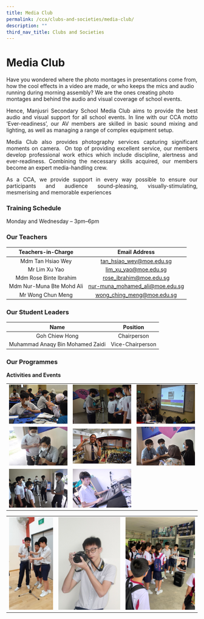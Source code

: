 ```yaml
---
title: Media Club
permalink: /cca/clubs-and-societies/media-club/
description: ""
third_nav_title: Clubs and Societies
---
```

# Media Club

Have you wondered where the photo montages in presentations come from, how the cool effects in a video are made, or who keeps the mics and audio running during morning assembly? We are the ones creating photo montages and behind the audio and visual coverage of school events.  

<p style="text-align: justify;">Hence, Manjusri Secondary School Media Club aims to provide the best audio and visual support for all school events. In line with our CCA motto ‘Ever-readiness’, our AV members are skilled in basic sound mixing and lighting, as well as managing a range of complex equipment setup.</p>

<p style="text-align: justify;">Media Club also provides photography services capturing significant moments on camera.  On top of providing excellent service, our members develop professional work ethics which include discipline, alertness and ever-readiness. Combining the necessary skills acquired, our members become an expert media-handling crew.</p>

<p style="text-align: justify;">As a CCA, we provide support in every way possible to ensure our participants and audience sound-pleasing, visually-stimulating, mesmerising and memorable experiences  </p>

### Training Schedule

Monday and Wednesday – 3pm–6pm  

### Our Teachers

| Teachers-in-Charge         | Email Address                    |
|:-----------:|:-------------------:|
|      Mdm Tan Hsiao Wey     |     tan_hsiao_wey@moe.edu.sg     |
|       Mr Lim Xu Yao        |      lim_xu_yao@moe.edu.sg       |
|   Mdm Rose Binte Ibrahim   |     rose_ibrahim@moe.edu.sg      |
| Mdm Nur-Muna Bte Mohd Ali  | nur-muna_mohamed_ali@moe.edu.sg  |
|      Mr Wong Chun Meng     |    wong_ching_meng@moe.edu.sg    |

### Our Student Leaders


| Name                             | Position         |
|:-----------:|:-------------------:|
|          Goh Chiew Hong          |    Chairperson   |
| Muhammad Anaqy Bin Mohamed Zaidi | Vice-Chairperson |

### Our Programmes


**Activities and Events**


|   |   |   |
|:---:|:---:|:---:|
| ![](/images/Cca/Media%20Club/Discussion%20with%20CCAs%20teachers.jpg)  | ![](/images/Cca/Media%20Club/Media%201.jpg)  | ![](/images/Cca/Media%20Club/Media%202.jpg)  |
| ![](/images/Cca/Media%20Club/Media%203.jpg)  |  ![](/images/Cca/Media%20Club/Media%204.jpg)   |  ![](/images/Cca/Media%20Club/Media%205.jpg) |
|  ![](/images/Cca/Media%20Club/Media%206.jpg) | ![](/images/Cca/Media%20Club/Media%20Club%20managing%20equipment.jpg)  |   |


|   |   |   |
|:---:|:---:|:---:|
| ![](/images/Cca/Media%20Club/Media%20Club%20training.jpeg)  | ![](/images/Cca/Media%20Club/student%20posing.jpg)  | ![](/images/Cca/Media%20Club/Media%20Club%20during%20CCA%20Orientation.jpeg)  |